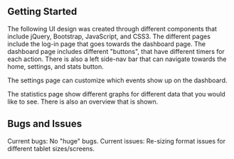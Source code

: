 ## Getting Started
The following UI design was created through different components that include jQuery, Bootstrap, JavaScript, and CSS3. The different pages include the log-in page that goes towards the dashboard page. The dashboard page includes different "buttons", that have different timers for each action. There is also a left side-nav bar that can navigate towards the home, settings, and stats button.

The settings page can customize which events show up on the dashboard.

The statistics page show different graphs for different data that you would like to see. There is also an overview that is shown.


## Bugs and Issues
Current bugs: No "huge" bugs.
Current issues: Re-sizing format issues for different tablet sizes/screens.
